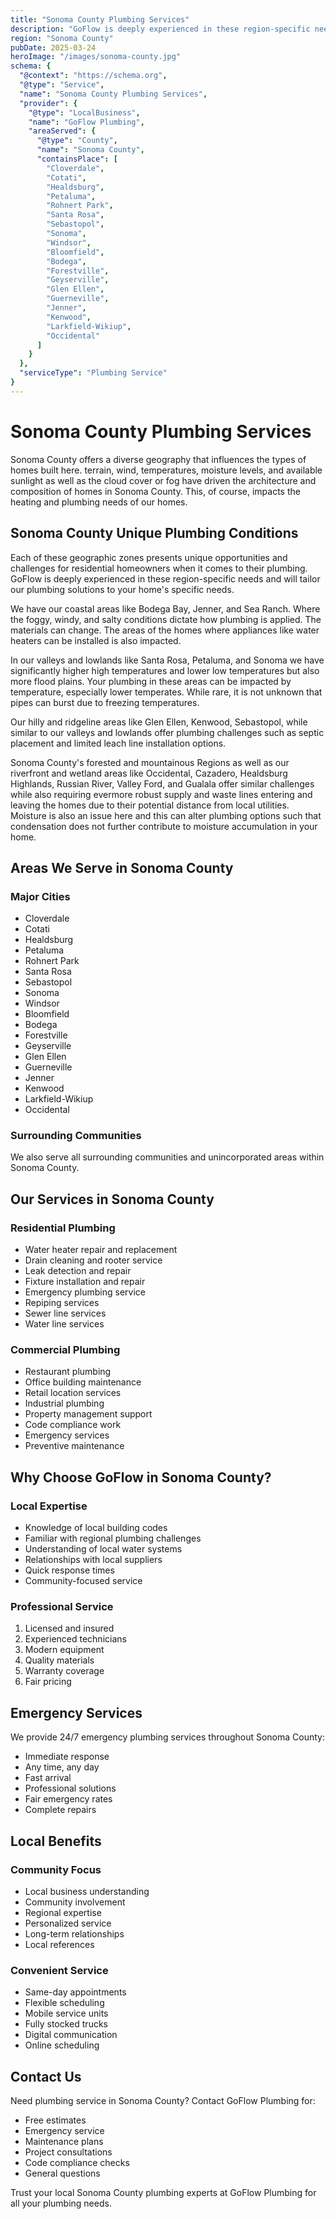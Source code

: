 ```yaml
---
title: "Sonoma County Plumbing Services"
description: "GoFlow is deeply experienced in these region-specific needs and will tailor our plumbing solutions to your home's specific needs."
region: "Sonoma County"
pubDate: 2025-03-24
heroImage: "/images/sonoma-county.jpg"
schema: {
  "@context": "https://schema.org",
  "@type": "Service",
  "name": "Sonoma County Plumbing Services",
  "provider": {
    "@type": "LocalBusiness",
    "name": "GoFlow Plumbing",
    "areaServed": {
      "@type": "County",
      "name": "Sonoma County",
      "containsPlace": [
        "Cloverdale",
        "Cotati",
        "Healdsburg",
        "Petaluma",
        "Rohnert Park",
        "Santa Rosa",
        "Sebastopol",
        "Sonoma",
        "Windsor",
        "Bloomfield",
        "Bodega",
        "Forestville",
        "Geyserville",
        "Glen Ellen",
        "Guerneville",
        "Jenner",
        "Kenwood",
        "Larkfield-Wikiup",
        "Occidental"
      ]
    }
  },
  "serviceType": "Plumbing Service"
}
---
```


# Sonoma County Plumbing Services

Sonoma County offers a diverse geography that influences the types of homes built here. terrain, wind, temperatures, moisture levels, and available sunlight as well as the cloud cover or fog have driven the architecture and composition of homes in Sonoma County. This, of course, impacts the heating and plumbing needs of our homes.

## Sonoma County Unique Plumbing Conditions

Each of these geographic zones presents unique opportunities and challenges for residential homeowners when it comes to their plumbing. GoFlow is deeply experienced in these region-specific needs and will tailor our plumbing solutions to your home's specific needs.

We have our coastal areas like Bodega Bay, Jenner, and Sea Ranch. Where the foggy, windy, and salty conditions dictate how plumbing is applied. The materials can change. The areas of the homes where appliances like water heaters can be installed is also impacted.

In our valleys and lowlands like Santa Rosa, Petaluma, and Sonoma we have significantly higher high temperatures and lower low temperatures but also more flood plains. Your plumbing in these areas can be impacted by temperature, especially lower temperates. While rare, it is not unknown that pipes can burst due to freezing temperatures.

Our hilly and ridgeline areas like Glen Ellen, Kenwood, Sebastopol, while similar to our valleys and lowlands offer plumbing challenges such as septic placement and limited leach line installation options.

Sonoma County's forested and mountainous Regions as well as our riverfront and wetland areas like Occidental, Cazadero, Healdsburg Highlands, Russian River, Valley Ford, and Gualala offer similar challenges while also requiring evermore robust supply and waste lines entering and leaving the homes due to their potential distance from local utilities. Moisture is also an issue here and this can alter plumbing options such that condensation does not further contribute to moisture accumulation in your home.

## Areas We Serve in Sonoma County

### Major Cities
- Cloverdale
- Cotati
- Healdsburg
- Petaluma
- Rohnert Park
- Santa Rosa
- Sebastopol
- Sonoma
- Windsor
- Bloomfield
- Bodega
- Forestville
- Geyserville
- Glen Ellen
- Guerneville
- Jenner
- Kenwood
- Larkfield-Wikiup
- Occidental

### Surrounding Communities
We also serve all surrounding communities and unincorporated areas within Sonoma County.

## Our Services in Sonoma County

### Residential Plumbing
- Water heater repair and replacement
- Drain cleaning and rooter service
- Leak detection and repair
- Fixture installation and repair
- Emergency plumbing service
- Repiping services
- Sewer line services
- Water line services

### Commercial Plumbing
- Restaurant plumbing
- Office building maintenance
- Retail location services
- Industrial plumbing
- Property management support
- Code compliance work
- Emergency services
- Preventive maintenance

## Why Choose GoFlow in Sonoma County?

### Local Expertise
- Knowledge of local building codes
- Familiar with regional plumbing challenges
- Understanding of local water systems
- Relationships with local suppliers
- Quick response times
- Community-focused service

### Professional Service
1. Licensed and insured
2. Experienced technicians
3. Modern equipment
4. Quality materials
5. Warranty coverage
6. Fair pricing

## Emergency Services

We provide 24/7 emergency plumbing services throughout Sonoma County:
- Immediate response
- Any time, any day
- Fast arrival
- Professional solutions
- Fair emergency rates
- Complete repairs

## Local Benefits

### Community Focus
- Local business understanding
- Community involvement
- Regional expertise
- Personalized service
- Long-term relationships
- Local references

### Convenient Service
- Same-day appointments
- Flexible scheduling
- Mobile service units
- Fully stocked trucks
- Digital communication
- Online scheduling

## Contact Us

Need plumbing service in Sonoma County? Contact GoFlow Plumbing for:
- Free estimates
- Emergency service
- Maintenance plans
- Project consultations
- Code compliance checks
- General questions

Trust your local Sonoma County plumbing experts at GoFlow Plumbing for all your plumbing needs.
